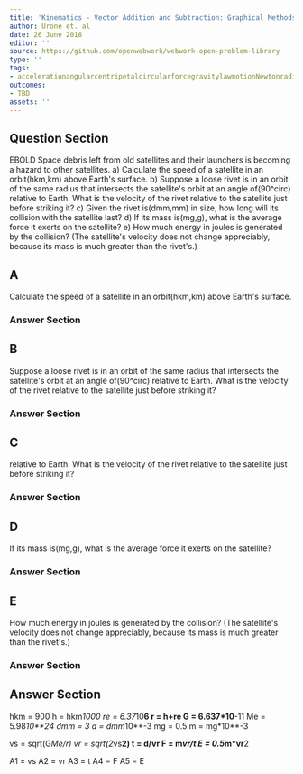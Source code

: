 ```yaml
---
title: 'Kinematics - Vector Addition and Subtraction: Graphical Methods'
author: Urone et. al
date: 26 June 2018
editor: ''
source: https://github.com/openwebwork/webwork-open-problem-library
type: ''
tags:
- accelerationangularcentripetalcircularforcegravitylawmotionNewtonradianrotationaluniformvelocity
outcomes:
- TBD
assets: ''
---
```


## Question Section 

EBOLD
Space debris left from old satellites and their launchers is becoming a hazard to other satellites.
a) Calculate the speed of a satellite in an orbit(hkm,km) above Earth's surface.
b) Suppose a loose rivet is in an orbit of the same radius that intersects the satellite's orbit at an angle of(90^circ) relative to Earth. What is the velocity of the rivet relative to the satellite just before striking it?
c) Given the rivet is(dmm,mm) in size, how long will its collision with the satellite last?
d) If its mass is(mg,g), what is the average force it exerts on the satellite?
e) How much energy in joules is generated by the collision? (The satellite's velocity does not change appreciably, because its mass is much greater than the rivet's.)
## A
Calculate the speed of a satellite in an orbit(hkm,km) above Earth's surface.
### Answer Section
## B
Suppose a loose rivet is in an orbit of the same radius that intersects the satellite's orbit at an angle of(90^circ) relative to Earth. What is the velocity of the rivet relative to the satellite just before striking it?
### Answer Section
## C
relative to Earth. What is the velocity of the rivet relative to the satellite just before striking it?
### Answer Section
## D
If its mass is(mg,g), what is the average force it exerts on the satellite?
### Answer Section
## E
How much energy in joules is generated by the collision? (The satellite's velocity does not change appreciably, because its mass is much greater than the rivet's.)
### Answer Section


## Answer Section

hkm = 900
h = hkm*1000
re = 6.37*10**6
r = h+re
G = 6.637*10**-11
Me = 5.98*10**24
dmm = 3
d = dmm*10**-3
mg = 0.5
m = mg*10**-3

vs = sqrt(G*Me/r)
vr = sqrt(2*vs**2)
t = d/vr
F = m*vr/t
E = 0.5*m*vr**2


A1 = vs
A2 = vr
A3 = t
A4 = F
A5 = E